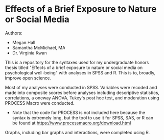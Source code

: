 # Effects of a Brief Exposure to Nature or Social Media

Authors:
- Megan Hall
- Samantha McMichael, MA
- Dr. Virginia Kwan

This is a repository for the syntaxes used for my undergraduate honors thesis titled "Effects of a brief exposure to nature or social media on psychological well-being" with analyses in SPSS and R. This is to, broadly, improve open science.

Most of my analyses were conducted in SPSS. Variables were recoded and made into composite scores before analyses including descriptive statistics, correlations, a oneway ANOVA, Tukey's post hoc test, and moderation using PROCESS Macro were conducted.
- Note that the code for PROCESS is not included here because the syntax is extremely long, but the tool to use it for SPSS, SAS, or R can be found at https://www.processmacro.org/download.html

Graphs, including bar graphs and interactions, were completed using R.
